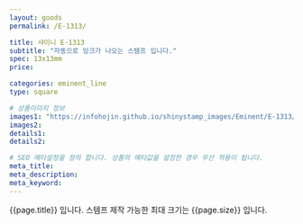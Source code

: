 ```yaml
---
layout: goods
permalink: /E-1313/

title: 샤이니 E-1313
subtitle: "자동으로 잉크가 나오는 스템프 입니다."
spec: 13x13mm
price: 

categories: eminent_line
type: square

# 상품이미지 정보
images1: "https://infohojin.github.io/shinystamp_images/Eminent/E-1313/E-1313_1.jpg"
images2:
details1:
details2:    

# SEO 메타설정을 정의 합니다. 상품의 메타값을 설정한 경우 우선 적용이 됩니다.
meta_title: 
meta_description:
meta_keyword:
---
```


{{page.title}} 입니다. 스템프 제작 가능한 최대 크기는 {{page.size}} 입니다.